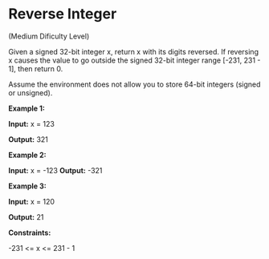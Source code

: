 # Reverse Integer

(Medium Dificulty Level)

Given a signed 32-bit integer x, return x with its digits reversed. If reversing x causes the value to go outside the signed 32-bit integer range [-231, 231 - 1], then return 0.

Assume the environment does not allow you to store 64-bit integers (signed or unsigned).

 

**Example 1:**

**Input:** x = 123

**Output:** 321

**Example 2:**

**Input:** x = -123
**Output:** -321

**Example 3:**

**Input:** x = 120

**Output:** 21
 

**Constraints:**

-231 <= x <= 231 - 1
